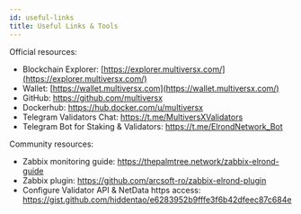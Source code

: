 ```yaml
---
id: useful-links
title: Useful Links & Tools
---
```


Official resources:

- Blockchain Explorer: [https://explorer.multiversx.com/](https://explorer.multiversx.com/)
- Wallet: [https://wallet.multiversx.com](https://wallet.multiversx.com/)
- GitHub: https://github.com/multiversx
- Dockerhub: https://hub.docker.com/u/multiversx
- Telegram Validators Chat: https://t.me/MultiversXValidators
- Telegram Bot for Staking & Validators: https://t.me/ElrondNetwork_Bot

Community resources:

- Zabbix monitoring guide: https://thepalmtree.network/zabbix-elrond-guide
- Zabbix plugin: https://github.com/arcsoft-ro/zabbix-elrond-plugin
- Configure Validator API & NetData https access: https://gist.github.com/hiddentao/e6283952b9fffe3f6b42dfeec87c684e
